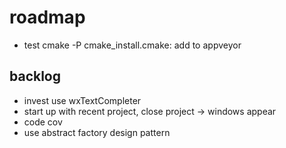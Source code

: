 # roadmap
- test cmake -P cmake_install.cmake: add to appveyor

## backlog
- invest use wxTextCompleter
- start up with recent project, close project
  -> windows appear
- code cov
- use abstract factory design pattern
